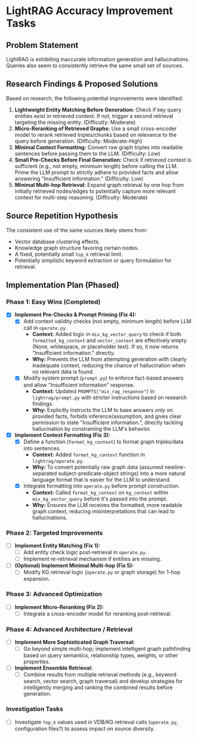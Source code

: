 # LightRAG Accuracy Improvement Tasks

## Problem Statement

LightRAG is exhibiting inaccurate information generation and hallucinations. Queries also seem to consistently retrieve the same small set of sources.

## Research Findings & Proposed Solutions

Based on research, the following potential improvements were identified:

1.  **Lightweight Entity Matching Before Generation:** Check if key query entities exist in retrieved context. If not, trigger a second retrieval targeting the missing entity. (Difficulty: Moderate)
2.  **Micro-Reranking of Retrieved Graphs:** Use a small cross-encoder model to rerank retrieved triples/chunks based on relevance to the query before generation. (Difficulty: Moderate-High)
3.  **Minimal Context Formatting:** Convert raw graph triples into readable sentences before passing them to the LLM. (Difficulty: Low)
4.  **Small Pre-Checks Before Final Generation:** Check if retrieved context is sufficient (e.g., not empty, minimum length) before calling the LLM. Prime the LLM prompt to strictly adhere to provided facts and allow answering "Insufficient information." (Difficulty: Low)
5.  **Minimal Multi-hop Retrieval:** Expand graph retrieval by one hop from initially retrieved nodes/edges to potentially capture more relevant context for multi-step reasoning. (Difficulty: Moderate)

## Source Repetition Hypothesis

The consistent use of the same sources likely stems from:
*   Vector database clustering effects.
*   Knowledge graph structure favoring certain nodes.
*   A fixed, potentially small `top_k` retrieval limit.
*   Potentially simplistic keyword extraction or query formulation for retrieval.

## Implementation Plan (Phased)

### Phase 1: Easy Wins (Completed)
*   [X] **Implement Pre-Checks & Prompt Priming (Fix 4):**
    *   [X] Add context validity checks (not empty, minimum length) before LLM call in `operate.py`.
        *   **Context:** Added logic in `mix_kg_vector_query` to check if both `formatted_kg_context` and `vector_context` are effectively empty (None, whitespace, or placeholder text). If so, it now returns "Insufficient information." directly.
        *   **Why:** Prevents the LLM from attempting generation with clearly inadequate context, reducing the chance of hallucination when no relevant data is found.
    *   [X] Modify system prompt (`prompt.py`) to enforce fact-based answers and allow "Insufficient information" response.
        *   **Context:** Updated `PROMPTS["mix_rag_response"]` in `lightrag/prompt.py` with stricter instructions based on research findings.
        *   **Why:** Explicitly instructs the LLM to base answers *only* on provided facts, forbids inference/assumption, and gives clear permission to state "Insufficient information.", directly tackling hallucination by constraining the LLM's behavior.
*   [X] **Implement Context Formatting (Fix 3):**
    *   [X] Define a function (`format_kg_context`) to format graph triples/data into sentences.
        *   **Context:** Added `format_kg_context` function in `lightrag/operate.py`.
        *   **Why:** To convert potentially raw graph data (assumed newline-separated subject-predicate-object strings) into a more natural language format that is easier for the LLM to understand.
    *   [X] Integrate formatting into `operate.py` before prompt construction.
        *   **Context:** Called `format_kg_context` on `kg_context` within `mix_kg_vector_query` before it's passed into the prompt.
        *   **Why:** Ensures the LLM receives the formatted, more readable graph context, reducing misinterpretations that can lead to hallucinations.

### Phase 2: Targeted Improvements
*   [ ] **Implement Entity Matching (Fix 1):**
    *   [ ] Add entity check logic post-retrieval in `operate.py`.
    *   [ ] Implement re-retrieval mechanism if entities are missing.
*   [ ] **(Optional) Implement Minimal Multi-hop (Fix 5):**
    *   [ ] Modify KG retrieval logic (`operate.py` or graph storage) for 1-hop expansion.

### Phase 3: Advanced Optimization
*   [ ] **Implement Micro-Reranking (Fix 2):**
    *   [ ] Integrate a cross-encoder model for reranking post-retrieval.

### Phase 4: Advanced Architecture / Retrieval
*   [ ] **Implement More Sophisticated Graph Traversal:**
    *   [ ] Go beyond simple multi-hop; implement intelligent graph pathfinding based on query semantics, relationship types, weights, or other properties.
*   [ ] **Implement Ensemble Retrieval:**
    *   [ ] Combine results from multiple retrieval methods (e.g., keyword search, vector search, graph traversal) and develop strategies for intelligently merging and ranking the combined results before generation.

### Investigation Tasks
*   [ ] Investigate `top_k` values used in VDB/KG retrieval calls (`operate.py`, configuration files?) to assess impact on source diversity. 